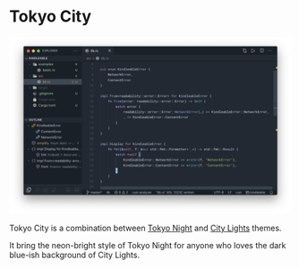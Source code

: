 # Tokyo City

![](screenshot.png)

Tokyo City is a combination between [Tokyo Night](https://marketplace.visualstudio.com/items?itemName=enkia.tokyo-night) and [City Lights](https://marketplace.visualstudio.com/items?itemName=Yummygum.city-lights-theme) themes.

It bring the neon-bright style of Tokyo Night for anyone who loves the dark blue-ish background of City Lights.